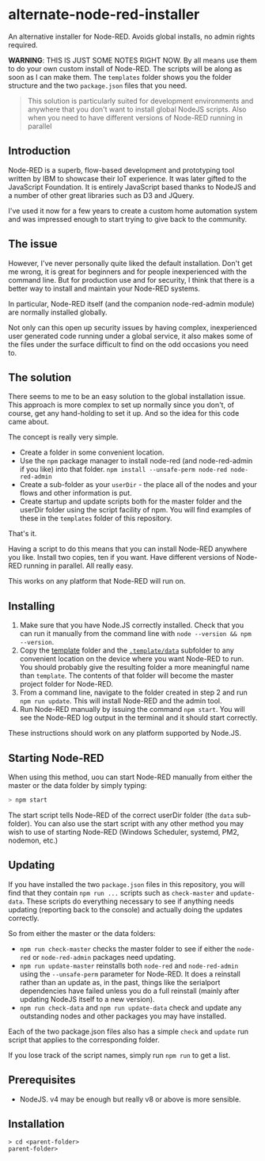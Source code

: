 # alternate-node-red-installer
An alternative installer for Node-RED. Avoids global installs, no admin rights required.

**WARNING**: THIS IS JUST SOME NOTES RIGHT NOW. By all means use them to do your own custom install of Node-RED.
The scripts will be along as soon as I can make them. The `templates` folder shows you the folder structure and
the two `package.json` files that you need.

> This solution is particularly suited for development environments and anywhere that you don't want to install global NodeJS scripts. Also when you need to have different versions of Node-RED running in parallel

## Introduction

Node-RED is a superb, flow-based development and prototyping tool written by IBM to showcase their IoT experience.
It was later gifted to the JavaScript Foundation. It is entirely JavaScript based thanks to NodeJS and a number
of other great libraries such as D3 and JQuery.

I've used it now for a few years to create a custom home automation system and was impressed enough to start trying
to give back to the community.

## The issue

However, I've never personally quite liked the default installation. Don't get me wrong, it is great for beginners
and for people inexperienced with the command line. But for production use and for security, I think that there
is a better way to install and maintain your Node-RED systems.

In particular, Node-RED itself (and the companion node-red-admin module) are normally installed globally.

Not only can this open up security issues by having complex, inexperienced user generated code running under a global
service, it also makes some of the files under the surface difficult to find on the odd occasions you need to.

## The solution

There seems to me to be an easy solution to the global installation issue. This approach is more complex to set up
normally since you don't, of course, get any hand-holding to set it up. And so the idea for this code came about.

The concept is really very simple.

* Create a folder in some convenient location.
* Use the `npm` package manager to install node-red (and node-red-admin if you like) into that folder. `npm install --unsafe-perm node-red node-red-admin`
* Create a sub-folder as your `userDir` - the place all
of the nodes and your flows and other information is put.
* Create startup and update scripts both for the master folder
and the userDir folder using the script facility of npm. You will find examples of these in the `templates` folder of this repository.

That's it.

Having a script to do this means that you can install Node-RED anywhere you like. Install two copies, ten if you want.
Have different versions of Node-RED running in parallel. All really easy.

This works on any platform that Node-RED will run on.

## Installing

1. Make sure that you have Node.JS correctly installed. Check that you can run it manually from the command line with `node --version && npm --version`.
2. Copy the [template](./template/) folder and the [`.template/data`](data/) subfolder to any convenient location on the device where you want Node-RED to run. You should probably give the resulting folder a more meaningful name than `template`. The contents of that folder will become the master project folder for Node-RED.
3. From a command line, navigate to the folder created in step 2 and run `npm run update`. This will install Node-RED and the admin tool.
4. Run Node-RED manually by issuing the command `npm start`. You will see the Node-RED log output in the terminal and it should start correctly.

These instructions should work on any platform supported by Node.JS.


## Starting Node-RED

When using this method, uou can start Node-RED manually from either the master or the data folder by simply typing:

```bash
> npm start
```

The start script tells Node-RED of the correct userDir folder (the `data` sub-folder). You can also use the
start script with any other method you may wish to use of starting Node-RED (Windows Scheduler, systemd, PM2, nodemon, etc.)

## Updating

If you have installed the two `package.json` files in this repository, you will find that they contain `npm run ...`
scripts such as `check-master` and `update-data`. These scripts do everything necessary to see if anything needs
updating (reporting back to the console) and actually doing the updates correctly.

So from either the master or the data folders:

* `npm run check-master` checks the master folder to see if either the `node-red` or `node-red-admin` packages need updating.
* `npm run update-master` reinstalls both `node-red` and `node-red-admin` using the `--unsafe-perm` parameter for Node-RED.
    It does a reinstall rather than an update as, in the past, things like the serialport dependencies have failed
    unless you do a full reinstall (mainly after updating NodeJS itself to a new version).
* `npm run check-data` and `npm run update-data` check and update any outstanding nodes and other packages you may have installed.

Each of the two package.json files also has a simple `check` and `update` run script that applies to the corresponding folder.

If you lose track of the script names, simply run `npm run` to get a list.

## Prerequisites

* NodeJS. v4 may be enough but really v8 or above is more sensible.

## Installation

```
> cd <parent-folder>
parent-folder>
```
